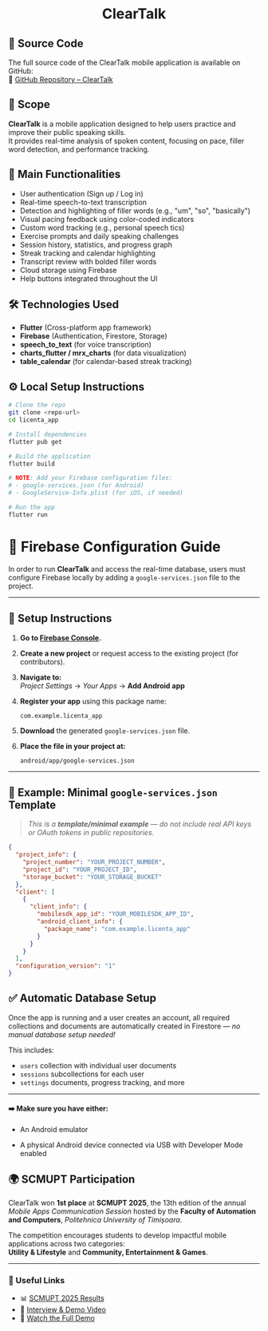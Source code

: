 <h1 align="center">ClearTalk</h1>

## 📂 Source Code

The full source code of the ClearTalk mobile application is available on GitHub:  
🔗 [GitHub Repository – ClearTalk](https://github.com/BettinaGotiu/licenta_app)

## 📌 Scope

**ClearTalk** is a mobile application designed to help users practice and improve their public speaking skills.  
It provides real-time analysis of spoken content, focusing on pace, filler word detection, and performance tracking.

## 🚀 Main Functionalities

- User authentication (Sign up / Log in)
- Real-time speech-to-text transcription
- Detection and highlighting of filler words (e.g., "um", "so", "basically")
- Visual pacing feedback using color-coded indicators
- Custom word tracking (e.g., personal speech tics)
- Exercise prompts and daily speaking challenges
- Session history, statistics, and progress graph
- Streak tracking and calendar highlighting
- Transcript review with bolded filler words
- Cloud storage using Firebase
- Help buttons integrated throughout the UI


## 🛠️ Technologies Used

- **Flutter** (Cross-platform app framework)
- **Firebase** (Authentication, Firestore, Storage)
- **speech_to_text** (for voice transcription)
- **charts_flutter / mrx_charts** (for data visualization)
- **table_calendar** (for calendar-based streak tracking)

## ⚙️ Local Setup Instructions

```bash
# Clone the repo
git clone <repo-url>
cd licenta_app

# Install dependencies
flutter pub get

# Build the application
flutter build

# NOTE: Add your Firebase configuration files:
# - google-services.json (for Android)
# - GoogleService-Info.plist (for iOS, if needed)

# Run the app
flutter run
```
# 🔑 Firebase Configuration Guide

In order to run **ClearTalk** and access the real-time database, users must configure Firebase locally by adding a `google-services.json` file to the project.

---

## 📁 Setup Instructions

1. **Go to [Firebase Console](https://console.firebase.google.com/).**

2. **Create a new project** or request access to the existing project (for contributors).

3. **Navigate to:**  
   _Project Settings_ → _Your Apps_ → **Add Android app**

4. **Register your app** using this package name:
   ```
   com.example.licenta_app
   ```

5. **Download** the generated `google-services.json` file.

6. **Place the file in your project at:**
   ```
   android/app/google-services.json
   ```

---

## 🧩 Example: Minimal `google-services.json` Template

> _This is a **template/minimal example** — do not include real API keys or OAuth tokens in public repositories._

```json
{
  "project_info": {
    "project_number": "YOUR_PROJECT_NUMBER",
    "project_id": "YOUR_PROJECT_ID",
    "storage_bucket": "YOUR_STORAGE_BUCKET"
  },
  "client": [
    {
      "client_info": {
        "mobilesdk_app_id": "YOUR_MOBILESDK_APP_ID",
        "android_client_info": {
          "package_name": "com.example.licenta_app"
        }
      }
    }
  ],
  "configuration_version": "1"
}
```


## ✅ Automatic Database Setup

Once the app is running and a user creates an account, all required collections and documents are automatically created in Firestore — _no manual database setup needed!_

This includes:

- `users` collection with individual user documents
- `sessions` subcollections for each user
- `settings` documents, progress tracking, and more

---

#### ➡️ Make sure you have either:

- An Android emulator 

- A physical Android device connected via USB with Developer Mode enabled
  
## 🌍 SCMUPT Participation 

ClearTalk won **1st place** at **SCMUPT 2025**, the 13th edition of the annual *Mobile Apps Communication Session* hosted by the **Faculty of Automation and Computers**, *Politehnica University of Timișoara*.

The competition encourages students to develop impactful mobile applications across two categories:  
**Utility & Lifestyle** and **Community, Entertainment & Games**.

---

### 🔗 Useful Links

- 📊 [SCMUPT 2025 Results](https://sites.google.com/view/scmupt/home?authuser=0)  
- 🎥 [Interview & Demo Video](https://www.youtube.com/watch?v=ccrvT67X5Fo)
- 📱 [Watch the Full Demo](https://github.com/BettinaGotiu/licenta_app/blob/main/ClearTalk_Demo.mp4)
